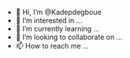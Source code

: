 - 👋 Hi, I’m @Kadepdegboue
- 👀 I’m interested in ...
- 🌱 I’m currently learning ...
- 💞️ I’m looking to collaborate on ...
- 📫 How to reach me ...

<!---
Kadepdegboue/Kadepdegboue is a ✨ special ✨ repository because its `README.md` (this file) appears on your GitHub profile.
You can click the Preview link to take a look at your changes.
--->
